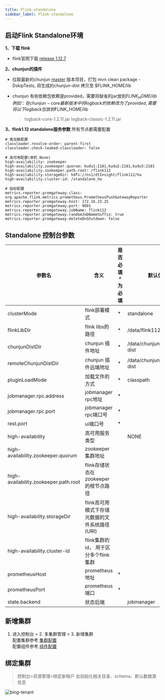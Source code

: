```yaml
---
title: Flink-standalone
sidebar_label: Flink-standalone
---
```


## 启动Flink Standalone环境

**1、下载 flink**
* flink官网下载 [release 1.12.7](https://flink.apache.org/downloads.html)

**2、chunjun的插件**
* 拉取最新的chunjun [master](https://github.com/DTStack/chunjun) 版本项目，打包 mvn clean package -DskipTests, 将生成的chunjun-dist 拷贝至 $FLINK_HOME/lib
* chunjun 有些依赖包依赖是provided，需要将缺省的jar放到$FLINK_HOME/lib
例如：在chunjun-core最新版本中将logback的依赖改为了provided,  需要将以下logback包放到$FLINK_HOME/lib

  > logback-core-1.2.11.jar
  > logback-classic-1.2.11.jar

**3、flink1.12 standalone服务参数**
所有节点都需要配置
```
# 类加载配置
classloader.resolve-order: parent-first
classloader.check-leaked-classloader: false

# 高可用配置(单机 None)
high-availability: zookeeper
high-availability.zookeeper.quorum: kudu1:2181,kudu2:2181,kudu3:2181
high-availability.zookeeper.path.root: /flink112
high-availability.storageDir: hdfs://ns1/dtInsight/flink112/ha
high-availability.cluster-id: /standalone_ha

# 指标配置
metrics.reporter.promgateway.class: org.apache.flink.metrics.prometheus.PrometheusPushGatewayReporter
metrics.reporter.promgateway.host: 172.16.23.25
metrics.reporter.promgateway.port: 9091
metrics.reporter.promgateway.jobName: flink112
metrics.reporter.promgateway.randomJobNameSuffix: true
metrics.reporter.promgateway.deleteOnShutdown: false
```

## Standalone 控制台参数

| 参数名 | 含义 | 是否必填 * 为必填 | 默认值 |
| --- | --- | --- | --- |
| clusterMode               |flink部署模式          | * | standalone |
| flinkLibDir               | flink libs的路径      | * | /data/flink112_lib |
| chunjunDistDir            | chunjun 插件地址       | * | /data/chunjun/chunjun-dist |
| remoteChunjunDistDir       | chunjun 插件远端地址    | * | /data/chunjun/chunjun-dist |
| pluginLoadMode            | 加载文件的方式          | * | classpath |
| jobmanager.rpc.address     | jobmanager rpc地址     | * |  |
| jobmanager.rpc.port        | jobmanager rpc端口号   | *  |  |
| rest.port                 | ui端口号	             |  * |  |
| high-availability          | 高可用服务类型		    |   | NONE |
| high-availability.zookeeper.quorum     | zookeeper集群地址	 |  |  |
| high-availability.zookeeper.path.root  | flink存储状态在zookeeper的根节点路径		 |  |  |
| high-availability.storageDir          | flink高可用模式下存储元数据的文件系统路径(URI) |  |  |
| high-availability.cluster-id          | flink集群的id， 用于区分多个flink集群		 |  |  |
| prometheusHost  | prometheus地址 | * |  |
| prometheusPort  | prometheus端口 | * |  |
| state.backend   | 状态后端       |   | jobmanager |



## 新增集群

1. 进入控制台 > 2. 多集群管理 > 3. 新增集群  
   配置集群参考 [集群配置](././functions/multi-cluster.md)  
   配置组件参考 [组件配置](././functions/component/sftp.md)

## 绑定集群

> 控制台>资源管理>绑定新租户 会初始化相关目录、schema、默认数据源信息

![bing-tenant](/img/readme/bind-tenant.png)



